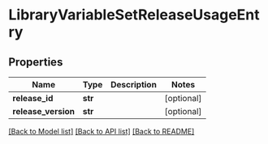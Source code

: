 # LibraryVariableSetReleaseUsageEntry

## Properties
Name | Type | Description | Notes
------------ | ------------- | ------------- | -------------
**release_id** | **str** |  | [optional] 
**release_version** | **str** |  | [optional] 

[[Back to Model list]](../README.md#documentation-for-models) [[Back to API list]](../README.md#documentation-for-api-endpoints) [[Back to README]](../README.md)


